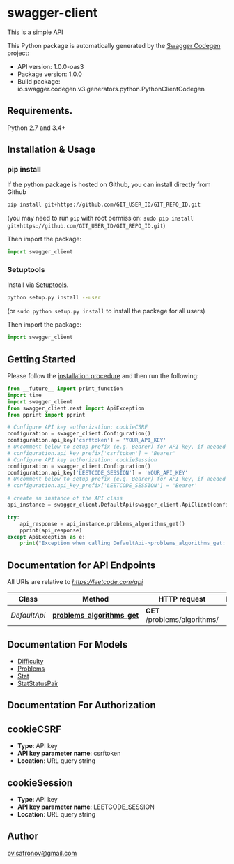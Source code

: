 # swagger-client
This is a simple API

This Python package is automatically generated by the [Swagger Codegen](https://github.com/swagger-api/swagger-codegen) project:

- API version: 1.0.0-oas3
- Package version: 1.0.0
- Build package: io.swagger.codegen.v3.generators.python.PythonClientCodegen

## Requirements.

Python 2.7 and 3.4+

## Installation & Usage
### pip install

If the python package is hosted on Github, you can install directly from Github

```sh
pip install git+https://github.com/GIT_USER_ID/GIT_REPO_ID.git
```
(you may need to run `pip` with root permission: `sudo pip install git+https://github.com/GIT_USER_ID/GIT_REPO_ID.git`)

Then import the package:
```python
import swagger_client 
```

### Setuptools

Install via [Setuptools](http://pypi.python.org/pypi/setuptools).

```sh
python setup.py install --user
```
(or `sudo python setup.py install` to install the package for all users)

Then import the package:
```python
import swagger_client
```

## Getting Started

Please follow the [installation procedure](#installation--usage) and then run the following:

```python
from __future__ import print_function
import time
import swagger_client
from swagger_client.rest import ApiException
from pprint import pprint

# Configure API key authorization: cookieCSRF
configuration = swagger_client.Configuration()
configuration.api_key['csrftoken'] = 'YOUR_API_KEY'
# Uncomment below to setup prefix (e.g. Bearer) for API key, if needed
# configuration.api_key_prefix['csrftoken'] = 'Bearer'
# Configure API key authorization: cookieSession
configuration = swagger_client.Configuration()
configuration.api_key['LEETCODE_SESSION'] = 'YOUR_API_KEY'
# Uncomment below to setup prefix (e.g. Bearer) for API key, if needed
# configuration.api_key_prefix['LEETCODE_SESSION'] = 'Bearer'

# create an instance of the API class
api_instance = swagger_client.DefaultApi(swagger_client.ApiClient(configuration))

try:
    api_response = api_instance.problems_algorithms_get()
    pprint(api_response)
except ApiException as e:
    print("Exception when calling DefaultApi->problems_algorithms_get: %s\n" % e)
```

## Documentation for API Endpoints

All URIs are relative to *https://leetcode.com/api*

Class | Method | HTTP request | Description
------------ | ------------- | ------------- | -------------
*DefaultApi* | [**problems_algorithms_get**](docs/DefaultApi.md#problems_algorithms_get) | **GET** /problems/algorithms/ | 

## Documentation For Models

 - [Difficulty](docs/Difficulty.md)
 - [Problems](docs/Problems.md)
 - [Stat](docs/Stat.md)
 - [StatStatusPair](docs/StatStatusPair.md)

## Documentation For Authorization


## cookieCSRF

- **Type**: API key
- **API key parameter name**: csrftoken
- **Location**: URL query string

## cookieSession

- **Type**: API key
- **API key parameter name**: LEETCODE_SESSION
- **Location**: URL query string


## Author

pv.safronov@gmail.com
